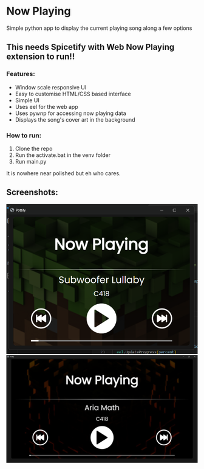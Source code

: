 # Now Playing
 Simple python app to display the current playing song along a few options

## This needs Spicetify with Web Now Playing extension to run!!

### Features:
- Window scale responsive UI
- Easy to customise HTML/CSS based interface
- Simple UI
- Uses eel for the web app
- Uses pywnp for accessing now playing data
- Displays the song's cover art in the background

### How to run:
1. Clone the repo
2. Run the activate.bat in the venv folder
3. Run main.py

It is nowhere near polished but eh who cares.

## Screenshots:
![Alt text](screenshots/image.png)
![Alt text](screenshots/image-1.png)
